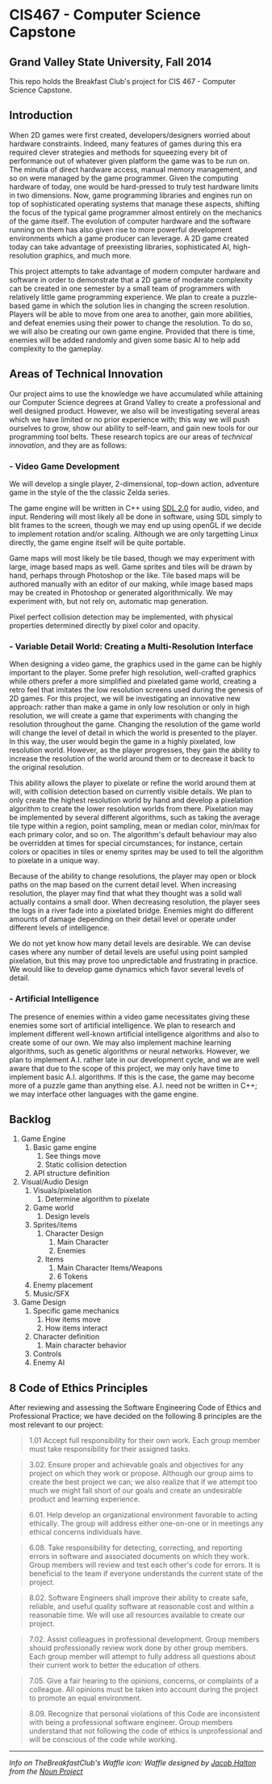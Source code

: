 CIS467 - Computer Science Capstone
==================================
Grand Valley State University, Fall 2014
----------------------------------------

This repo holds the Breakfast Club's project for CIS 467 - Computer Science Capstone.

Introduction
------------

When 2D games were first created, developers/designers worried about hardware constraints. Indeed, many features of games during this era required clever strategies and methods for squeezing every bit of performance out of whatever given platform the game was to be run on. The minutia of direct hardware access, manual memory management, and so on were managed by the game programmer. Given the computing hardware of today, one would be hard-pressed to truly test hardware limits in two dimensions. Now, game programming libraries and engines run on top of sophisticated operating systems that manage these aspects, shifting the focus of the typical game programmer almost entirely on the mechanics of the game itself. The evolution of computer hardware and the software running on them has also given rise to more powerful development environments which a game producer can leverage. A 2D game created today can take advantage of preexisting libraries, sophisticated AI, high-resolution graphics, and much more.

This project attempts to take advantage of modern computer hardware and software in order to demonstrate that a 2D game of moderate complexity can be created in one semester by a small team of programmers with relatively little game programming experience. We plan to create a puzzle-based game in which the solution lies in changing the screen resolution. Players will be able to move from one area to another, gain more abilities, and defeat enemies using their power to change the resolution. To do so, we will also be creating our own game engine. Provided that there is time, enemies will be added randomly and given some basic AI to help add complexity to the gameplay.

Areas of Technical Innovation
-----------------------------
Our project aims to use the knowledge we have accumulated while attaining our Computer Science degrees at Grand Valley to create a professional and well designed product.  However, we also will be investigating several areas which we have limited or no prior experience with; this way we will push ourselves to grow, show our ability to self-learn, and gain new tools for our programming tool belts.  These research topics are our areas of *technical innovation*, and they are as follows:

### - Video Game Development

We will develop a single player, 2-dimensional, top-down action, adventure game in the style of the the classic Zelda series. 

The game engine will be written in C++ using <a href=http://www.libsdl.org>SDL 2.0</a> for audio, video, and input. Rendering will most likely all be done in software, using SDL simply to blit frames to the screen, though we may end up using openGL if we decide to implement rotation and/or scaling. Although we are only targetting Linux directly, the game engine itself will be quite portable.

Game maps will most likely be tile based, though we may experiment with large, image based maps as well. Game sprites and tiles will be drawn by hand, perhaps through Photoshop or the like. Tile based maps will be authored manually with an editor of our making, while image based maps may be created in Photoshop or generated algorithmically. We may experiment with, but not rely on, automatic map generation.

Pixel perfect collision detection may be implemented, with physical properties determined directly by pixel color and opacity.

### - Variable Detail World: Creating a Multi-Resolution Interface

When designing a video game, the graphics used in the game can be highly important to the player.  Some prefer high resolution, well-crafted graphics while others prefer a more simplified and pixelated game world, creating a retro feel that imitates the low resolution screens used during the genesis of 2D games.  For this project, we will be investigating an innovative new approach: rather than make a game in only low resolution or only in high resolution, we will create a game that experiments with changing the resolution throughout the game. Changing the resolution of the game world will change the level of detail in which the world is presented to the player.  In this way, the user would begin the game in a highly pixelated, low resolution world. However, as the player progresses, they gain the ability to increase the resolution of the world around them or to decrease it back to the original resolution.

This ability allows the player to pixelate or refine the world around them at will, with collision detection based on currently visible details. We plan to only create the highest resolution world by hand and develop a pixelation algorithm to create the lower resolution worlds from there. Pixelation may be implemented by several different algorithms, such as taking the average tile type within a region, point sampling, mean or median color, min/max for each primary color, and so on. The algorithm's default behaviour may also be overridden at times for special circumstances; for instance, certain colors or opacities in tiles or enemy sprites may be used to tell the algorithm to pixelate in a unique way.

Because of the ability to change resolutions, the player may open or block paths on the map based on the current detail level. When increasing resolution, the player may find that what they thought was a solid wall actually contains a small door.  When decreasing resolution, the player sees the logs in a river fade into a pixelated bridge. Enemies might do different amounts of damage depending on their detail level or operate under different levels of intelligence.

We do not yet know how many detail levels are desirable. We can devise cases where any number of detail levels are useful using point sampled pixelation, but this may prove too unpredictable and frustrating in practice. We would like to develop game dynamics which favor several levels of detail.


### - Artificial Intelligence

The presence of enemies within a video game necessitates giving these enemies some sort of artificial intelligence.  We plan to research and implement different well-known artificial intelligence algorithms and also to create some of our own.  We may also implement machine learning algorithms, such as genetic algorithms or neural networks.  However, we plan to implement A.I. rather late in our development cycle, and we are well aware that due to the scope of this project, we may only have time to implement basic A.I. algorithms.  If this is the case, the game may become more of a puzzle game than anything else. A.I. need not be written in C++; we may interface other languages with the game engine.

Backlog
-----------------------------
1. Game Engine
	1. Basic game engine
		1. See things move
		2. Static collision detection
	2. API structure definition
2. Visual/Audio Design
	1. Visuals/pixelation
		1. Determine algorithm to pixelate
	2. Game world
		1. Design levels
	3. Sprites/items
		1. Character Design
			1. Main Character
			2. Enemies
		2. Items
			1. Main Character Items/Weapons
			2. 6 Tokens
	4. Enemy placement
	5. Music/SFX
3. Game Design
	1. Specific game mechanics 
		1. How items move
		2. How items interact
	2. Character definition
		1. Main character behavior
	3. Controls
	4. Enemy AI

8 Code of Ethics Principles
-----------------------------
After reviewing and assessing  the Software Engineering Code of Ethics and Professional Practice; we have decided on the following 8 principles are the most relevant to our project:

> 1.01 Accept full responsibility for their own work.
	Each group member must take responsibility for their assigned tasks.

> 3.02. Ensure proper and achievable goals and objectives for any project on which they work or propose.
	Although our group aims to create the best project we can; we also realize that if we attempt too much we might fall short of our goals and create an undesirable product and learning experience.

> 6.01. Help develop an organizational environment favorable to acting ethically.
	The group will address either one-on-one or in meetings any ethical concerns individuals have.

> 6.08. Take responsibility for detecting, correcting, and reporting errors in software and associated documents on which they work.
	Group members will review and test each other's code for errors. It is beneficial to the team if everyone understands the current state of the project.

> 8.02. Software Engineers shall improve their ability to create safe, reliable, and useful quality software at reasonable cost and within a reasonable time. 
	We will use all resources available to create our project.

> 7.02. Assist colleagues in professional development.
	Group members should professionally review work done by other group members. Each group member will attempt to fully address all questions about their current work to better the education of others.

> 7.05. Give a fair hearing to the opinions, concerns, or complaints of a colleague.
	All opinions must be taken into account during the project to promote an equal environment.

> 8.09. Recognize that personal violations of this Code are inconsistent with being a professional software engineer.
	Group members understand that not following the code of ethics is unprofessional and will be conscious of the code while working.



-----------------------------
_Info on TheBreakfastClub's Waffle icon:_
<i>Waffle designed by <a href="http://www.thenounproject.com/jacob">Jacob Halton</a> from the <a href="http://www.thenounproject.com">Noun Project</a></i>
